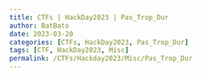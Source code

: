 ```yaml
---
title: CTFs | HackDay2023 | Pas_Trop_Dur
author: BatBato
date: 2023-03-20
categories: [CTFs, HackDay2023, Pas_Trop_Dur]
tags: [CTF, HackDay2023, Misc]
permalink: /CTFs/Hackday2023/Misc/Pas_Trop_Dur
---
```


